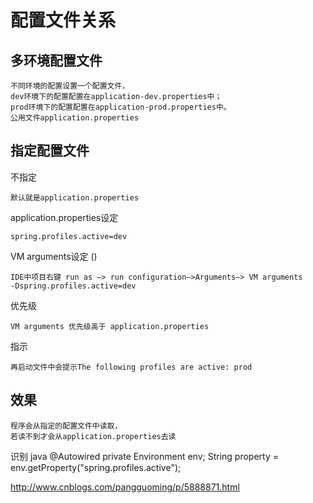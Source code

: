 

# 配置文件关系

## 多环境配置文件

    不同环境的配置设置一个配置文件，
    dev环境下的配置配置在application-dev.properties中；
    prod环境下的配置配置在application-prod.properties中。
    公用文件application.properties

## 指定配置文件

不指定

    默认就是application.properties

application.properties设定

    spring.profiles.active=dev
    
VM arguments设定 ()

	IDE中项目右键 run as –> run configuration–>Arguments–> VM arguments
	-Dspring.profiles.active=dev
	
优先级
    
    VM arguments 优先级高于 application.properties
	        
指示

    再启动文件中会提示The following profiles are active: prod

## 效果

    程序会从指定的配置文件中读取，
    若读不到才会从application.properties去读
 
 


 
 
识别
	java
@Autowired private Environment env;
	String property = env.getProperty("spring.profiles.active");
 
http://www.cnblogs.com/pangguoming/p/5888871.html
 
 
 
